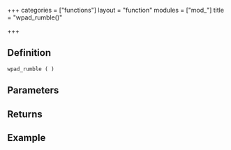 +++
categories = ["functions"]
layout = "function"
modules = ["mod_"]
title = "wpad_rumble()"

+++

## Definition

    wpad_rumble ( )

## Parameters

## Returns

## Example
